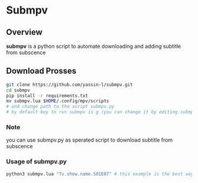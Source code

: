 # Submpv



## Overview 

**submpv** is a python script to automate downloading and adding subtitle from subscence

## Download Prosses

```bash
git clone https://github.com/yassin-l/submpv.git
cd submpv
pip install -r requirements.txt
mv submpv.lua $HOME/.config/mpv/scripts
# and change path to the script submpv.py
# by default key to run submpv is g (you can change it by editing submpv.lua)
```

### Note

you can use submpv.py as sperated script to download subtitle from subscence

### Usage of submpv.py

```bash
python3 submpv.lua "Tv.show.name.S01E07" # this example is the best way to get good resault, with "." rather then spaces
```


